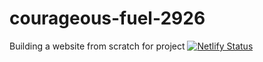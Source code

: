 # courageous-fuel-2926
Building a website from scratch for project
[![Netlify Status](https://api.netlify.com/api/v1/badges/73288c35-c7c5-45bf-8211-e943a9efbd1d/deploy-status)](https://app.netlify.com/sites/hilarious-boba-7f8ece/deploys)
